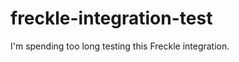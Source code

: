 freckle-integration-test
========================

I'm spending too long testing this Freckle integration.
